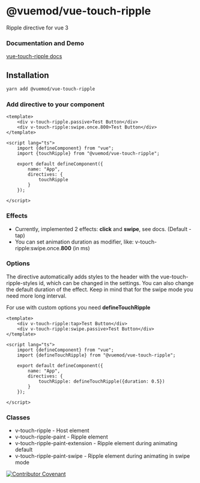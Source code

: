 # @vuemod/vue-touch-ripple

Ripple directive for vue 3

### Documentation and Demo

[vue-touch-ripple docs](https://webigorkiev.github.io/vue-touch-ripple-docs/)

## Installation

```bash
yarn add @vuemod/vue-touch-ripple
```

### Add directive to your component

```vue
<template>
    <div v-touch-ripple.passive>Test Button</div>
    <div v-touch-ripple:swipe.once.800>Test Button</div>
</template>

<script lang="ts">
    import {defineComponent} from "vue";
    import {touchRipple} from "@vuemod/vue-touch-ripple";

    export default defineComponent({
        name: "App",
        directives: {
            touchRipple
        }
    });

</script>
```

### Effects

* Currently, implemented 2 effects: **click** and **swipe**, see docs. (Default - tap)
* You can set animation duration as modifier, like: v-touch-ripple:swipe.once.**800** (in ms)


### Options

The directive automatically adds styles to the header with the vue-touch-ripple-styles id,
which can be changed in the settings. You can also change the default duration of the effect.
Keep in mind that for the swipe mode you need more long interval.

For use with custom options you need **defineTouchRipple**

```vue
<template>
    <div v-touch-ripple:tap>Test Button</div>
    <div v-touch-ripple:swipe.passive>Test Button</div>
</template>

<script lang="ts">
    import {defineComponent} from "vue";
    import {defineTouchRipple} from "@vuemod/vue-touch-ripple";

    export default defineComponent({
        name: "App",
        directives: {
            touchRipple: defineTouchRipple({duration: 0.5})
        }
    });

</script>
```

### Classes

* v-touch-ripple - Host element
* v-touch-ripple-paint - Ripple element
* v-touch-ripple-paint-extension - Ripple element during animating default
* v-touch-ripple-paint-swipe - Ripple element during animating in swipe mode

[![Contributor Covenant](https://img.shields.io/badge/Contributor%20Covenant-2.1-4baaaa.svg)](CODE_OF_CONDUCT.md)